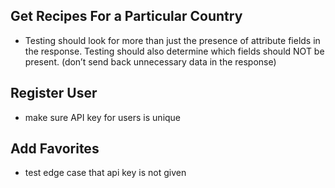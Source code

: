 
## Get Recipes For a Particular Country
* Testing should look for more than just the presence of attribute fields in the response. Testing should also determine which fields should NOT be present. (don’t send back unnecessary data in the response)

## Register User
* make sure API key for users is unique

## Add Favorites
* test edge case that api key is not given